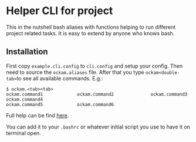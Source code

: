 # Helper CLI for project

This in the nutshell bash aliases with functions helping to run different project related tasks. It is easy to extend by anyone who knows bash.

## Installation
First copy `example.cli.config` to `cli.config` and setup your config. Then need to source the `ockam.aliases` file. After that you type `ockam<double-tab>`to see all available commands. E.g.:

```shell
$ ockam.<tab><tab>
ockam.command1             ockam.command2              ockam.command3             ockam.command4           
ockam.command5             ockam.command6
```

Full help can be find [here](HELP.md).

You can add it to your `.bashrc` or whatever initial script you use to have it on terminal open.
